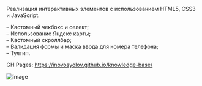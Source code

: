 Реализация интерактивных элементов с использованием HTML5, CSS3 и JavaScript.

– Кастомный чекбокс и селект; <br>
– Использование Яндекс карты; <br>
– Кастомный скроллбар; <br> 
– Валидация формы и маска ввода для номера телефона; <br>
– Тултип. <br>

GH Pages: https://inovosyolov.github.io/knowledge-base/

![image](https://github.com/inovosyolov/knowledge-base/assets/118193601/37f9089d-1616-4ff7-a545-566ed2b91187)
